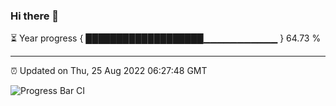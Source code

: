 ### Hi there 👋

⏳ Year progress { ███████████████████▁▁▁▁▁▁▁▁▁▁▁ } 64.73 %

---

⏰ Updated on Thu, 25 Aug 2022 06:27:48 GMT

![Progress Bar CI](https://github.com/liununu/liununu/workflows/Progress%20Bar%20CI/badge.svg)
